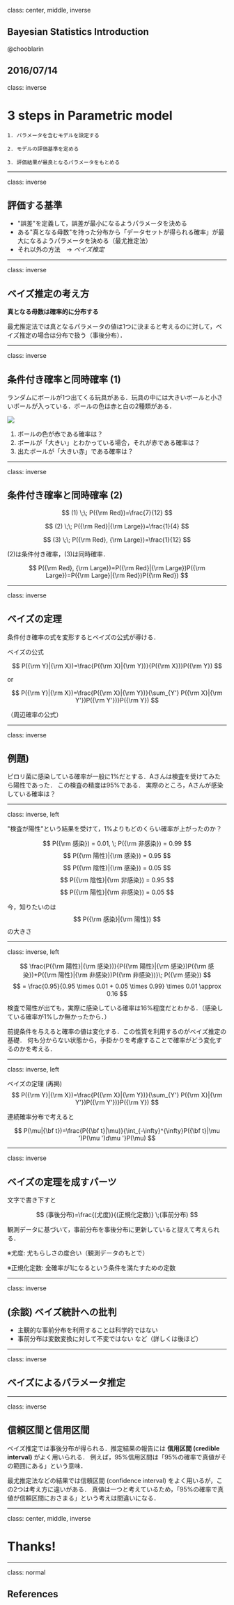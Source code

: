 class: center, middle, inverse
## Bayesian Statistics Introduction
@chooblarin

2016/07/14
---

class: inverse

# 3 steps in Parametric model

```
1. パラメータを含むモデルを設定する

2. モデルの評価基準を定める

3. 評価結果が最良となるパラメータをもとめる
```

---
class: inverse
## 評価する基準

- "誤差"を定義して，誤差が最小になるようパラメータを決める
- ある"真となる母数"を持った分布から「データセットが得られる確率」が最大になるようパラメータを決める（最尤推定法）
- それ以外の方法　-> *ベイズ推定*

---
class: inverse
## ベイズ推定の考え方

**真となる母数は確率的に分布する**

最尤推定法では真となるパラメータの値は1つに決まると考えるのに対して，ベイズ推定の場合は分布で扱う（事後分布）．

---
class: inverse
## 条件付き確率と同時確率 (1)

ランダムにボールが1つ出てくる玩具がある．玩具の中には大きいボールと小さいボールが入っている．ボールの色は赤と白の2種類がある．

![](https://raw.githubusercontent.com/chooblarin/slides/gh-pages/images/bayes/01random-box.png)

1. ボールの色が赤である確率は？
2. ボールが「大きい」とわかっている場合，それが赤である確率は？
3. 出たボールが「大きい赤」である確率は？

---
class: inverse
## 条件付き確率と同時確率 (2)

$$
(1) \;\; P({\rm Red})=\frac{7}{12}
$$

$$
(2) \;\; P({\rm Red}|{\rm Large})=\frac{1}{4}
$$

$$
(3) \;\; P({\rm Red}, {\rm Large})=\frac{1}{12}
$$

(2)は条件付き確率，(3)は同時確率．

$$
P({\rm Red}, {\rm Large})=P({\rm Red}|{\rm Large})P({\rm Large})=P({\rm Large}|{\rm Red})P({\rm Red})
$$

---
class: inverse

## ベイズの定理

条件付き確率の式を変形するとベイズの公式が導ける．

ベイズの公式

$$
P({\rm Y}|{\rm X})=\frac{P({\rm X}|{\rm Y})}{P({\rm X})}P({\rm Y})
$$

or

$$
P({\rm Y}|{\rm X})=\frac{P({\rm X}|{\rm Y})}{\sum_{Y'} P({\rm X}|{\rm Y'})P({\rm Y'})}P({\rm Y})
$$

（周辺確率の公式）

---
class: inverse

## 例題)
ピロリ菌に感染している確率が一般に1%だとする．Aさんは検査を受けてみたら陽性であった．
この検査の精度は95%である．
実際のところ，Aさんが感染している確率は？

---
class: inverse, left

"検査が陽性"という結果を受けて，1%よりもどのくらい確率が上がったのか？

$$
P({\rm 感染}) = 0.01, \; P({\rm 非感染}) = 0.99
$$
$$
P({\rm 陽性}|{\rm 感染}) = 0.95
$$
$$
P({\rm 陰性}|{\rm 感染}) = 0.05
$$
$$
P({\rm 陰性}|{\rm 非感染}) = 0.95
$$
$$
P({\rm 陽性}|{\rm 非感染}) = 0.05
$$

今，知りたいのは
$$
P({\rm 感染}|{\rm 陽性})
$$
の大きさ

---
class: inverse, left

$$
\frac{P({\rm 陽性}|{\rm 感染})}{P({\rm 陽性}|{\rm 感染})P({\rm 感染})+P({\rm 陽性}|{\rm 非感染})P({\rm 非感染})}\; P({\rm 感染})
$$
$$
= \frac{0.95}{0.95 \times 0.01 + 0.05 \times 0.99} \times 0.01 \approx 0.16
$$

検査で陽性が出ても，実際に感染している確率は16%程度だとわかる．（感染している確率が1%しか無かったから．）

前提条件を与えると確率の値は変化する．この性質を利用するのがベイズ推定の基礎．
何も分からない状態から，手掛かりを考慮することで確率がどう変化するのかを考える．

---
class: inverse, left

ベイズの定理 (再掲)
$$
P({\rm Y}|{\rm X})=\frac{P({\rm X}|{\rm Y})}{\sum_{Y'} P({\rm X}|{\rm Y'})P({\rm Y'})}P({\rm Y})
$$

連続確率分布で考えると

$$
P(\mu|{\bf t})=\frac{P({\bf t}|\mu)}{\int_{-\infty}^{\infty}P({\bf t}|\mu ')P(\mu ')d\mu '}P(\mu)
$$

---
class: inverse

## ベイズの定理を成すパーツ

文字で書き下すと

$$
(事後分布)=\frac{(尤度)}{(正規化定数)} \;(事前分布)
$$

観測データに基づいて，事前分布を事後分布に更新していると捉えて考えられる．

※尤度: 尤もらしさの度合い（観測データのもとで）

※正規化定数: 全確率が1になるという条件を満たすための定数

---
class: inverse
## (余談) ベイズ統計への批判

- 主観的な事前分布を利用することは科学的ではない
- 事前分布は変数変換に対して不変ではない
など（詳しくは後ほど）

---
class: inverse

## ベイズによるパラメータ推定

---
class: inverse

## 信頼区間と信用区間

ベイズ推定では事後分布が得られる．推定結果の報告には **信用区間 (credible interval)** がよく用いられる．
例えば，95%信用区間は「95%の確率で真値がその範囲にある」という意味．

最尤推定法などの結果では信頼区間 (confidence interval) をよく用いるが，この2つは考え方に違いがある．
真値は一つと考えているため，「95%の確率で真値が信頼区間におさまる」という考えは間違いになる．

---
class: center, middle, inverse

# Thanks!

---
class: normal
## References
